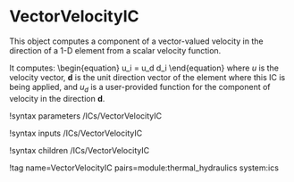 # VectorVelocityIC

This object computes a component of a vector-valued velocity in the direction of a 1-D element from a scalar velocity function.

It computes:
\begin{equation}
u_i = u_d d_i
\end{equation}
where $u$ is the velocity vector, $\mathbf{d}$ is the unit direction vector
of the element where this IC is being applied,
and $u_d$ is a user-provided function for the component of velocity in the direction $\mathbf{d}$.

!syntax parameters /ICs/VectorVelocityIC

!syntax inputs /ICs/VectorVelocityIC

!syntax children /ICs/VectorVelocityIC

!tag name=VectorVelocityIC pairs=module:thermal_hydraulics system:ics
